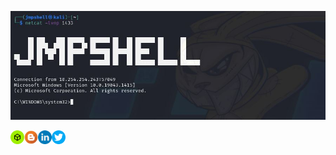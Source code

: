 <p align="center">
    <img src="https://github.com/jmpshell/jmpshell/blob/main/logo.jpg">
</p>



<a href="https://app.hackthebox.com/profile/256656">
  <img align="left" width="22px" src="https://raw.githubusercontent.com/jmpshell/jmpshell/main/htb.png" />
</a>

<a href="https://jmpshell.github.io">
  <img align="left" width="22px" src="https://raw.githubusercontent.com/jmpshell/jmpshell/main/blr.png" />
</a>
<a href="https://linkedin.com/in/raphaelmendonca/">
  <img align="left" width="22px" src="https://raw.githubusercontent.com/jmpshell/jmpshell/main/lkd.png" />
</a>
<a href="https://twitter.com/raphaelmendonca">
  <img align="left" width="22px" src="https://raw.githubusercontent.com/jmpshell/jmpshell/main/twt.png" />
</a>
